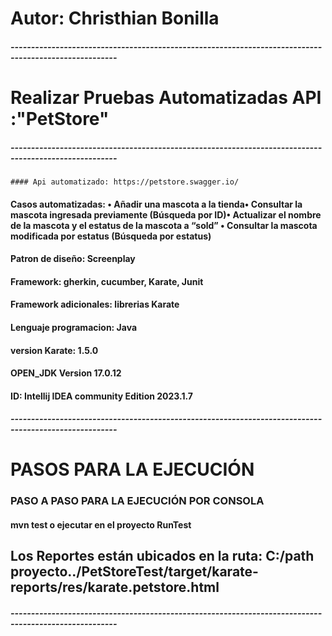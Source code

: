 # Autor: Christhian Bonilla
##### ------------------------------------------------------------------------------------------------------
# Realizar  Pruebas Automatizadas API :"PetStore"
##### ------------------------------------------------------------------------------------------------------

	#### Api automatizado: https://petstore.swagger.io/ 
#### Casos automatizadas: • Añadir una mascota a la tienda• Consultar la mascota ingresada previamente (Búsqueda por ID)• Actualizar el nombre de la mascota y el estatus de la mascota a “sold” • Consultar la mascota modificada por estatus (Búsqueda por estatus)
#### Patron de diseño: Screenplay
#### Framework: gherkin, cucumber, Karate, Junit
#### Framework adicionales: librerias Karate
#### Lenguaje programacion: Java
#### version Karate: 1.5.0
#### OPEN_JDK Version 17.0.12
#### ID: Intellij IDEA community Edition 2023.1.7
##### ------------------------------------------------------------------------------------------------------
# PASOS PARA LA EJECUCIÓN
### PASO A PASO PARA LA EJECUCIÓN POR CONSOLA
#### mvn test o ejecutar en el proyecto RunTest

## Los Reportes están ubicados en la ruta: C:/path proyecto../PetStoreTest/target/karate-reports/res/karate.petstore.html 
##### ------------------------------------------------------------------------------------------------------


